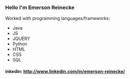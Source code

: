 ### Hello I'm Emerson Reinecke

   
Worked with programming languages/frameworks:
 - Java
 - JS
 - JQUERY
 - Python
 - HTML
 - CSS
 - SQL
 

#### inkedin: http://www.linkedin.com/in/emerson-reinecke/
